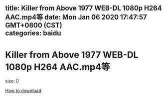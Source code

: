 
title: Killer from Above 1977 WEB-DL 1080p H264 AAC.mp4等
date: Mon Jan 06 2020 17:47:57 GMT+0800 (CST)    
categories: baidu
---

# Killer from Above 1977 WEB-DL 1080p H264 AAC.mp4等
size: 0
 
 

[How to download](https://bpcam.bemobtrk.com/go/2ceec3aa-1ca2-46d6-b9ff-aaa5c184517c?jno=1624)